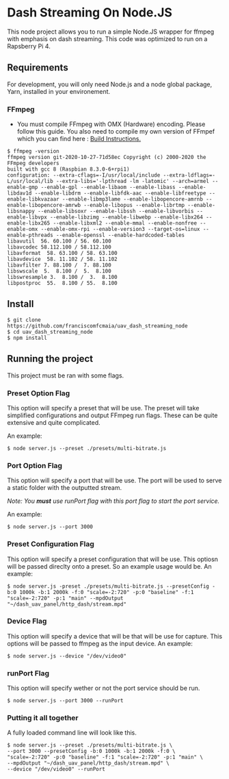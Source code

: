 # Dash Streaming On Node.JS

This node project allows you to run a simple Node.JS wrapper for ffmpeg with emphasis on dash streaming. This code was optimized to run on a Rapsberry Pi 4.

## Requirements

For development, you will only need Node.js and a node global package, Yarn, installed in your environement.

### FFmpeg
- You must compile FFmpeg with OMX (Hardware)  encoding. Please follow this guide. You also need to compile my own version of FFmpef which you can find here : [Build Instructions.](BUILD_INSTRUCTIONS.md)

```
$ ffmpeg -version
ffmpeg version git-2020-10-27-71d58ec Copyright (c) 2000-2020 the FFmpeg developers
built with gcc 8 (Raspbian 8.3.0-6+rpi1)
configuration: --extra-cflags=-I/usr/local/include --extra-ldflags=-L/usr/local/lib --extra-libs='-lpthread -lm -latomic' --arch=armel --enable-gmp --enable-gpl --enable-libaom --enable-libass --enable-libdav1d --enable-libdrm --enable-libfdk-aac --enable-libfreetype --enable-libkvazaar --enable-libmp3lame --enable-libopencore-amrnb --enable-libopencore-amrwb --enable-libopus --enable-librtmp --enable-libsnappy --enable-libsoxr --enable-libssh --enable-libvorbis --enable-libvpx --enable-libzimg --enable-libwebp --enable-libx264 --enable-libx265 --enable-libxml2 --enable-mmal --enable-nonfree --enable-omx --enable-omx-rpi --enable-version3 --target-os=linux --enable-pthreads --enable-openssl --enable-hardcoded-tables
libavutil  56. 60.100 / 56. 60.100
libavcodec 58.112.100 / 58.112.100
libavformat  58. 63.100 / 58. 63.100
libavdevice  58. 11.102 / 58. 11.102
libavfilter 7. 88.100 /  7. 88.100
libswscale  5.  8.100 /  5.  8.100
libswresample 3.  8.100 /  3.  8.100
libpostproc  55.  8.100 / 55.  8.100

```

## Install

    $ git clone https://github.com/franciscomfcmaia/uav_dash_streaming_node
    $ cd uav_dash_streaming_node
    $ npm install

## Running the project

This project must be ran with some flags. 

###  Preset Option Flag
This option will specify a preset that will be use. The preset will take simplified configurations and output FFmpeg run flags. These can be quite extensive and quite complicated.

An example:

```
$ node server.js --preset ./presets/multi-bitrate.js
```

###  Port Option Flag
This option will specify a port that will be use. The port will be used to serve a static folder with the outputted stream.

*Note: You **must** use runPort flag with this port flag to start the port service.*

An example:

```
$ node server.js --port 3000
```

###  Preset Configuration Flag
This option will specify a preset configuration that will be use. This optiosn will be passed direclty onto a preset. So an example usage would be.
An example:

```
$ node server.js -preset ./presets/multi-bitrate.js --presetConfig -b:0 1000k -b:1 2000k -f:0 "scale=-2:720" -p:0 "baseline" -f:1 "scale=-2:720" -p:1 "main" --mpdOutput "~/dash_uav_panel/http_dash/stream.mpd"
```

###  Device Flag
This option will specify a device that will be that will be use for capture. This options will be passed to ffmpeg as the input device.
An example:

```
$ node server.js --device "/dev/video0"
```

###  runPort Flag
This option will specify wether or not the port service should be run.

```
$ node server.js --port 3000 --runPort
```

### Putting it all together
 A fully loaded command line will look like this.
```
$ node server.js --preset ./presets/multi-bitrate.js \
--port 3000 --presetConfig -b:0 1000k -b:1 2000k -f:0 \
"scale=-2:720" -p:0 "baseline" -f:1 "scale=-2:720" -p:1 "main" \ 
--mpdOutput "~/dash_uav_panel/http_dash/stream.mpd" \
--device "/dev/video0" --runPort
```
